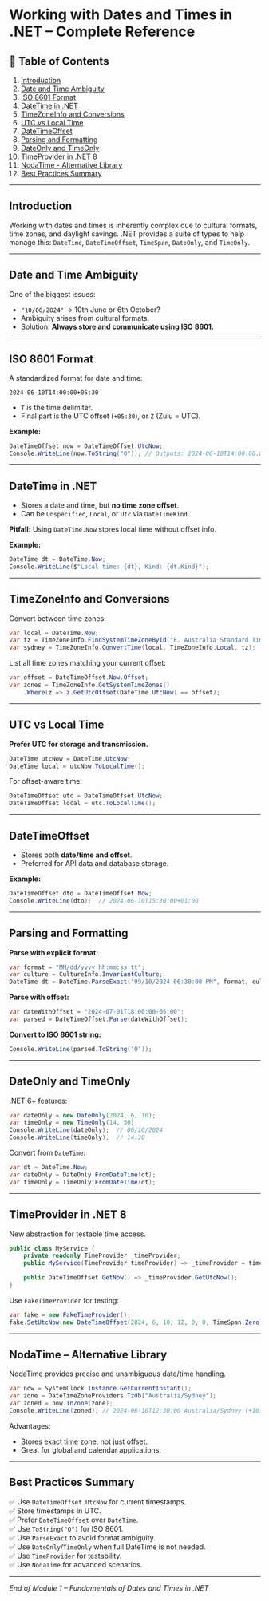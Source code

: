 
# Working with Dates and Times in .NET – Complete Reference

## 📘 Table of Contents

1. [Introduction](#introduction)
2. [Date and Time Ambiguity](#date-and-time-ambiguity)
3. [ISO 8601 Format](#iso-8601-format)
4. [DateTime in .NET](#datetime-in-net)
5. [TimeZoneInfo and Conversions](#timezoneinfo-and-conversions)
6. [UTC vs Local Time](#utc-vs-local-time)
7. [DateTimeOffset](#datetimeoffset)
8. [Parsing and Formatting](#parsing-and-formatting)
9. [DateOnly and TimeOnly](#dateonly-and-timeonly)
10. [TimeProvider in .NET 8](#timeprovider-in-net-8)
11. [NodaTime - Alternative Library](#nodatime---alternative-library)
12. [Best Practices Summary](#best-practices-summary)

---

## Introduction

Working with dates and times is inherently complex due to cultural formats, time zones, and daylight savings. .NET provides a suite of types to help manage this: `DateTime`, `DateTimeOffset`, `TimeSpan`, `DateOnly`, and `TimeOnly`.

---

## Date and Time Ambiguity

One of the biggest issues:

- `"10/06/2024"` → 10th June or 6th October?
- Ambiguity arises from cultural formats.
- Solution: **Always store and communicate using ISO 8601.**

---

## ISO 8601 Format

A standardized format for date and time:
```
2024-06-10T14:00:00+05:30
```
- `T` is the time delimiter.
- Final part is the UTC offset (`+05:30`), or `Z` (Zulu = UTC).

**Example:**
```csharp
DateTimeOffset now = DateTimeOffset.UtcNow;
Console.WriteLine(now.ToString("O")); // Outputs: 2024-06-10T14:00:00.0000000+00:00
```

---

## DateTime in .NET

- Stores a date and time, but **no time zone offset**.
- Can be `Unspecified`, `Local`, or `Utc` via `DateTimeKind`.

**Pitfall:** Using `DateTime.Now` stores local time without offset info.

**Example:**
```csharp
DateTime dt = DateTime.Now;
Console.WriteLine($"Local time: {dt}, Kind: {dt.Kind}");
```

---

## TimeZoneInfo and Conversions

Convert between time zones:
```csharp
var local = DateTime.Now;
var tz = TimeZoneInfo.FindSystemTimeZoneById("E. Australia Standard Time");
var sydney = TimeZoneInfo.ConvertTime(local, TimeZoneInfo.Local, tz);
```

List all time zones matching your current offset:
```csharp
var offset = DateTimeOffset.Now.Offset;
var zones = TimeZoneInfo.GetSystemTimeZones()
    .Where(z => z.GetUtcOffset(DateTime.UtcNow) == offset);
```

---

## UTC vs Local Time

**Prefer UTC for storage and transmission.**

```csharp
DateTime utcNow = DateTime.UtcNow;
DateTime local = utcNow.ToLocalTime();
```

For offset-aware time:
```csharp
DateTimeOffset utc = DateTimeOffset.UtcNow;
DateTimeOffset local = utc.ToLocalTime();
```

---

## DateTimeOffset

- Stores both **date/time and offset**.
- Preferred for API data and database storage.

**Example:**
```csharp
DateTimeOffset dto = DateTimeOffset.Now;
Console.WriteLine(dto);  // 2024-06-10T15:30:00+01:00
```

---

## Parsing and Formatting

**Parse with explicit format:**
```csharp
var format = "MM/dd/yyyy hh:mm:ss tt";
var culture = CultureInfo.InvariantCulture;
DateTime dt = DateTime.ParseExact("09/10/2024 06:30:00 PM", format, culture);
```

**Parse with offset:**
```csharp
var dateWithOffset = "2024-07-01T18:00:00-05:00";
var parsed = DateTimeOffset.Parse(dateWithOffset);
```

**Convert to ISO 8601 string:**
```csharp
Console.WriteLine(parsed.ToString("O"));
```

---

## DateOnly and TimeOnly

.NET 6+ features:

```csharp
var dateOnly = new DateOnly(2024, 6, 10);
var timeOnly = new TimeOnly(14, 30);
Console.WriteLine(dateOnly);  // 06/10/2024
Console.WriteLine(timeOnly);  // 14:30
```

Convert from `DateTime`:
```csharp
var dt = DateTime.Now;
var dateOnly = DateOnly.FromDateTime(dt);
var timeOnly = TimeOnly.FromDateTime(dt);
```

---

## TimeProvider in .NET 8

New abstraction for testable time access.

```csharp
public class MyService {
    private readonly TimeProvider _timeProvider;
    public MyService(TimeProvider timeProvider) => _timeProvider = timeProvider;

    public DateTimeOffset GetNow() => _timeProvider.GetUtcNow();
}
```

Use `FakeTimeProvider` for testing:
```csharp
var fake = new FakeTimeProvider();
fake.SetUtcNow(new DateTimeOffset(2024, 6, 10, 12, 0, 0, TimeSpan.Zero));
```

---

## NodaTime – Alternative Library

NodaTime provides precise and unambiguous date/time handling.

```csharp
var now = SystemClock.Instance.GetCurrentInstant();
var zone = DateTimeZoneProviders.Tzdb["Australia/Sydney"];
var zoned = now.InZone(zone);
Console.WriteLine(zoned); // 2024-06-10T12:30:00 Australia/Sydney (+10)
```

Advantages:
- Stores exact time zone, not just offset.
- Great for global and calendar applications.

---

## Best Practices Summary

✅ Use `DateTimeOffset.UtcNow` for current timestamps.  
✅ Store timestamps in UTC.  
✅ Prefer `DateTimeOffset` over `DateTime`.  
✅ Use `ToString("O")` for ISO 8601.  
✅ Use `ParseExact` to avoid format ambiguity.  
✅ Use `DateOnly`/`TimeOnly` when full DateTime is not needed.  
✅ Use `TimeProvider` for testability.  
✅ Use `NodaTime` for advanced scenarios.

---

*End of Module 1 – Fundamentals of Dates and Times in .NET*


